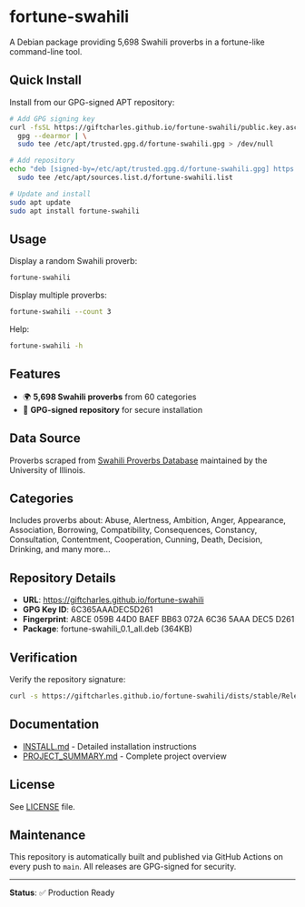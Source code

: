 # fortune-swahili

A Debian package providing 5,698 Swahili proverbs in a fortune-like command-line tool.

## Quick Install

Install from our GPG-signed APT repository:

```bash
# Add GPG signing key
curl -fsSL https://giftcharles.github.io/fortune-swahili/public.key.asc | \
  gpg --dearmor | \
  sudo tee /etc/apt/trusted.gpg.d/fortune-swahili.gpg > /dev/null

# Add repository
echo "deb [signed-by=/etc/apt/trusted.gpg.d/fortune-swahili.gpg] https://giftcharles.github.io/fortune-swahili stable main" | \
  sudo tee /etc/apt/sources.list.d/fortune-swahili.list

# Update and install
sudo apt update
sudo apt install fortune-swahili
```

## Usage

Display a random Swahili proverb:
```bash
fortune-swahili
```

Display multiple proverbs:
```bash
fortune-swahili --count 3
```

Help:
```bash
fortune-swahili -h
```

## Features

- 🌍 **5,698 Swahili proverbs** from 60 categories
- 🔐 **GPG-signed repository** for secure installation

## Data Source

Proverbs scraped from [Swahili Proverbs Database](https://swahiliproverbs.afrst.illinois.edu/) maintained by the University of Illinois.

## Categories

Includes proverbs about: Abuse, Alertness, Ambition, Anger, Appearance, Association, Borrowing, Compatibility, Consequences, Constancy, Consultation, Contentment, Cooperation, Cunning, Death, Decision, Drinking, and many more...

## Repository Details

- **URL**: https://giftcharles.github.io/fortune-swahili
- **GPG Key ID**: 6C365AAADEC5D261
- **Fingerprint**: A8CE 059B 44D0 BAEF BB63 072A 6C36 5AAA DEC5 D261
- **Package**: fortune-swahili_0.1_all.deb (364KB)

## Verification

Verify the repository signature:
```bash
curl -s https://giftcharles.github.io/fortune-swahili/dists/stable/Release | gpg --verify
```

## Documentation

- [INSTALL.md](INSTALL.md) - Detailed installation instructions
- [PROJECT_SUMMARY.md](PROJECT_SUMMARY.md) - Complete project overview

## License

See [LICENSE](LICENSE) file.

## Maintenance

This repository is automatically built and published via GitHub Actions on every push to `main`. All releases are GPG-signed for security.

---

**Status**: ✅ Production Ready  